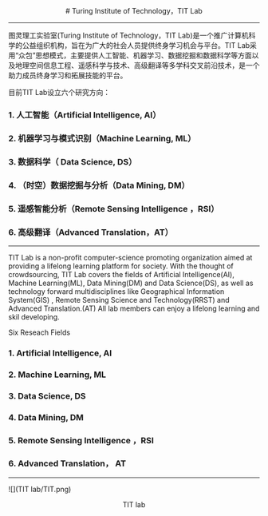  <p align="center"># Turing Institute of Technology，TIT Lab<p align="center">

------------------------------------------------------------------

图灵理工实验室(Turing Institute of Technology，TIT Lab)是一个推广计算机科学的公益组织机构，旨在为广大的社会人员提供终身学习机会与平台。TIT Lab采用“众包”思想模式，主要提供人工智能、机器学习、数据挖掘和数据科学等方面以及地理空间信息工程、遥感科学与技术、高级翻译等多学科交叉前沿技术，是一个助力成员终身学习和拓展技能的平台。


目前TIT Lab设立六个研究方向：

### 1.  人工智能（Artificial Intelligence, AI）
### 2. 机器学习与模式识别（Machine Learning, ML）
### 3.  数据科学（ Data Science, DS）
### 4. （时空）数据挖掘与分析（Data Mining, DM）
### 5. 遥感智能分析（Remote Sensing Intelligence ，RSI）
### 6. 高级翻译（Advanced Translation，AT）

----------------------------------------------------------------------


TIT Lab is a non-profit computer-science promoting organization aimed at providing a lifelong learning platform for society. With the thought of crowdsourcing, TIT Lab covers the fields of Artificial Intelligence(AI), Machine Learning(ML), Data Mining(DM) and Data Science(DS), as well as  technology forward multidisciplines like Geographical Information System(GIS) , Remote Sensing Science and Technology(RRST) and Advanced Translation.(AT) All lab members can enjoy a lifelong learning and skil developing.


Six Reseach Fields
### 1.	Artificial Intelligence, AI
### 2.	Machine Learning, ML
### 3.	Data Science, DS
### 4.	Data Mining, DM
### 5.	Remote Sensing Intelligence ，RSI
### 6.	Advanced Translation， AT

-------------------------------------------------------------------------




 ![](TIT lab/TIT.png)

 <p align="center">TIT lab<p align="center">
